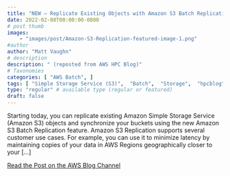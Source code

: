 ```yaml
---
title: "NEW – Replicate Existing Objects with Amazon S3 Batch Replication"
date: 2022-02-08T00:00:00-0800
# post thumb
images:
    - "images/post/Amazon-S3-Replication-featured-image-1.png"
#author
author: "Matt Vaughn"
# description
description: " (reposted from AWS HPC Blog)"
# Taxonomies
categories: [ "AWS Batch", ]
tags: [ "Simple Storage Service (S3)",  "Batch",  "Storage",  "hpcblog", ]
type: "regular" # available type (regular or featured)
draft: false
---
```


Starting today, you can replicate existing Amazon Simple Storage Service (Amazon S3) objects and synchronize your buckets using the new Amazon S3 Batch Replication feature. Amazon S3 Replication supports several customer use cases. For example, you can use it to minimize latency by maintaining copies of your data in AWS Regions geographically closer to your […]

<a href="https://aws.amazon.com/blogs/aws/new-replicate-existing-objects-with-amazon-s3-batch-replication/" class="btn btn-primary btn-lg active" role="button" aria-pressed="true" style="margin-top: 8px;">Read the Post on the AWS Blog Channel</a>